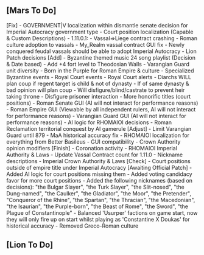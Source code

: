 ## [Mars To Do]

[Fix]
	- GOVERNMENT|V localization within dismantle senate decision for Imperial Autocracy government type
	- Court position localization (Capable & Custom Descriptions)
	- 1.11.0.1:
	 - Vassal=>Liege contract crashing
	- Roman culture adoption to vassals
	- My_Realm vassal contract GUI fix
	- Newly conquered feudal vassals should be able to adopt Imperial Autocracy
	- Lion Patch decisions 
[Add]
	- Byzantine themed music 24 song playlist (Decision & Date based)
	- Add +4 fort level to Theodosian Walls
	- Varangian Guard unit diversity
	- Born in the Purple for Roman Empire & culture
	- Specialized Byzantine events
	  - Royal Court events
	  - Royal Court alerts
	- Diarchs WILL plan coup if regent target is child & not of dynasty
	  - If of same dynasty & bad opinion will plan coup
		- Will disfigure/blind/castrate to prevent heir taking throne
	- Disfigure prisoner interaction
	- More honorific titles (court positions)
	- Roman Senate GUI (AI will not interact for performance reasons)
	- Roman Empire GUI (Viewable by all independent rulers, AI will not interact for performance reasons)
	- Varangian Guard GUI (AI will not interact for performance reasons)
	- AI logic for RHOMAIOI decisions
	- Roman Reclamation territorial conquest by AI gamerule
[Adjust]
	- Limit Varangian Guard until 879
	- MaA historical accuracy fix
	- RHOMAIOI localization for everything from Better Basileus
	- GUI compatibility 
	- Crown Authority opinion modifiers
[Finish]
	- Coronation activity
	- RHOMAIOI Imperial Authority & Laws
	- Update Vassal Contract count for 1.11.0
	- Nickname descriptions
	- Imperial Crown Authority & Laws
[Check]
	- Court positions outside of empire title under Imperial Autocracy
[Awaiting Official Patch]
	- Added AI logic for court positions missing them
	- Added voting candidacy favor for more court positions
	- Added the following nicknames (based on decisions): "the Bulgar Slayer", "the Turk Slayer", "the Slit-nosed", "the Dung-named", "the Caulker", "the Gladiator", "the Moor", "the Pretender", "Conqueror of the Rhine", "the Spartan", "the Thracian", "the Macedonian", "the Isaurian", "the Purple-born", "the Beast of Rome", "the Sword", "the Plague of Constantinople"
	- Balanced 'Usurper' factions on game start, now they will only fire up on start whilst playing as 'Constantine X Doukas' for historical accuracy
	- Removed Greco-Roman culture

## [Lion To Do]